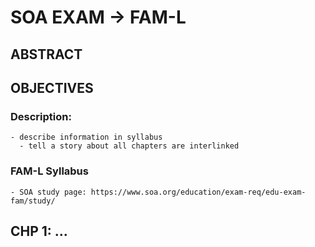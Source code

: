 # SOA EXAM -> FAM-L

## ABSTRACT

## OBJECTIVES

  ### Description:
    - describe information in syllabus
      - tell a story about all chapters are interlinked
  
  ### FAM-L Syllabus
    - SOA study page: https://www.soa.org/education/exam-req/edu-exam-fam/study/
    
## CHP 1: ...
